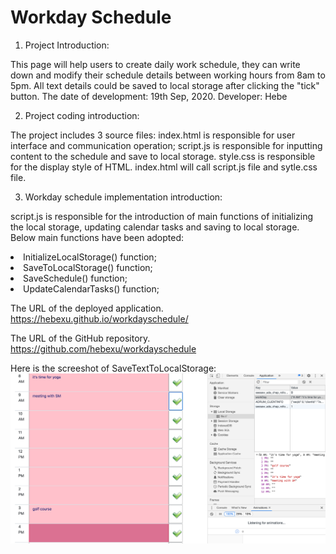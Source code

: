 <h1>Workday Schedule</h1>

1. Project Introduction:

This page will help users to create daily work schedule, they can write down and modify their schedule details between working hours from 8am to 5pm. All text details could be saved to local storage after clicking the "tick" button.
The date of development: 19th Sep, 2020.
Developer: Hebe

2. Project coding introduction:

The project includes 3 source files: index.html is responsible for user interface and communication operation; script.js is responsible for inputting content to the schedule and save to local storage. style.css is responsible for the display style of HTML. index.html will call script.js file and sytle.css file.

3. Workday schedule implementation introduction:

script.js is responsible for the introduction of main functions of initializing the local storage, updating calendar tasks and saving to local storage. Below main functions have been adopted:

<li>InitializeLocalStorage() function;</li>
<li>SaveToLocalStorage() function;</li>
<li>SaveSchedule() function;</li>
<li>UpdateCalendarTasks() function;</li>

The URL of the deployed application.
https://hebexu.github.io/workdayschedule/

The URL of the GitHub repository.
https://github.com/hebexu/workdayschedule

Here is the screeshot of SaveTextToLocalStorage:
![SaveTextToLocalStorage](https://github.com/hebexu/workdayschedule/blob/master/SaveTextToLocalStorage.png)
